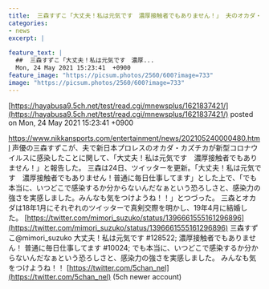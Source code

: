 ```yaml
---
title:  三森すずこ「大丈夫！私は元気です　濃厚接触者でもありません！」 夫のオカダ・カズチカがコロナ感染で  
categories:
- news
excerpt: |
  
feature_text: |
  ##  三森すずこ「大丈夫！私は元気です　濃厚...
  Mon, 24 May 2021 15:23:41  +0900
feature_image: "https://picsum.photos/2560/600?image=733"
image: "https://picsum.photos/2560/600?image=733"
---
```


[https://hayabusa9.5ch.net/test/read.cgi/mnewsplus/1621837421/](https://hayabusa9.5ch.net/test/read.cgi/mnewsplus/1621837421/)
posted on Mon, 24 May 2021 15:23:41  +0900

<!--more-->

https://www.nikkansports.com/entertainment/news/202105240000480.html 声優の三森すずこが、夫で新日本プロレスのオカダ・カズチカが新型コロナウイルスに感染したことに関して、「大丈夫！私は元気です　濃厚接触者でもありません！」と報告した。 三森は24日、ツイッターを更新。「大丈夫！私は元気です　濃厚接触者でもありません！普通に毎日仕事してます」とした上で、「でも本当に、いつどこで感染するか分からないんだなぁという恐ろしさと、感染力の強さを実感しました。みんなも気をつけようね！！」とつづった。 三森とオカダは18年1月にそれぞれのツイッターで真剣交際を明かし、19年4月に結婚した。 [https://twitter.com/mimori_suzuko/status/1396661555161296896](https://twitter.com/mimori_suzuko/status/1396661555161296896) 三森すずこ@mimori_suzuko 大丈夫！私は元気です #128522; 濃厚接触者でもありません！ 普通に毎日仕事してます #10024; でも本当に、いつどこで感染するか分からないんだなぁという恐ろしさと、感染力の強さを実感しました。 みんなも気をつけようね！！ [https://twitter.com/5chan_nel](https://twitter.com/5chan_nel) (5ch newer account)
